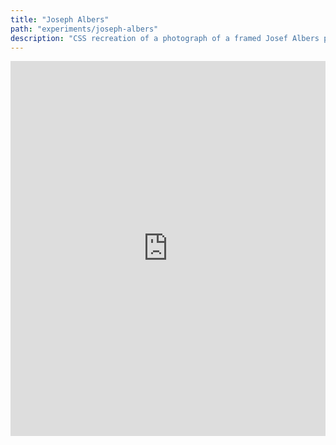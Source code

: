 ```yaml
---
title: "Joseph Albers"
path: "experiments/joseph-albers"
description: "CSS recreation of a photograph of a framed Josef Albers print: Homage to the Square from Formulation: Articulation 1972"
---
```


<iframe height="600" style="width: 100%;" scrolling="no" title="Joseph Albers Framed Silkscreen" src="https://codepen.io/coralsea/embed/OJJwYjq?height=265&theme-id=light&default-tab=css,result" frameborder="no" allowtransparency="true" allowfullscreen="true">
  See the Pen <a href='https://codepen.io/coralsea/pen/OJJwYjq'>Joseph Albers Framed Silkscreen</a> by Coral
  (<a href='https://codepen.io/coralsea'>@coralsea</a>) on <a href='https://codepen.io'>CodePen</a>.
</iframe>
